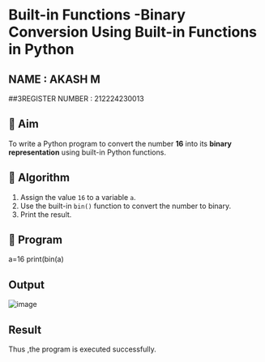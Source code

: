 # Built-in Functions -Binary Conversion Using Built-in Functions in Python
## NAME : AKASH M 
##3REGISTER NUMBER : 212224230013

## 🎯 Aim
To write a Python program to convert the number **16** into its **binary representation** using built-in Python functions.

## 🧠 Algorithm
1. Assign the value `16` to a variable `a`.
2. Use the built-in `bin()` function to convert the number to binary.
3. Print the result.

## 🧾 Program

a=16 
print(bin(a)

## Output
![image](https://github.com/user-attachments/assets/94d75cf2-2f23-471f-852f-61d17251c88b)

## Result
Thus ,the program is executed successfully.

